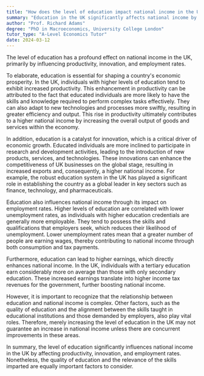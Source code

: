```yaml
---
title: "How does the level of education impact national income in the UK?"
summary: "Education in the UK significantly affects national income by enhancing productivity, fostering innovation, and improving employment rates."
author: "Prof. Richard Adams"
degree: "PhD in Macroeconomics, University College London"
tutor_type: "A-Level Economics Tutor"
date: 2024-03-12
---
```


The level of education has a profound effect on national income in the UK, primarily by influencing productivity, innovation, and employment rates.

To elaborate, education is essential for shaping a country's economic prosperity. In the UK, individuals with higher levels of education tend to exhibit increased productivity. This enhancement in productivity can be attributed to the fact that educated individuals are more likely to have the skills and knowledge required to perform complex tasks effectively. They can also adapt to new technologies and processes more swiftly, resulting in greater efficiency and output. This rise in productivity ultimately contributes to a higher national income by increasing the overall output of goods and services within the economy.

In addition, education is a catalyst for innovation, which is a critical driver of economic growth. Educated individuals are more inclined to participate in research and development activities, leading to the introduction of new products, services, and technologies. These innovations can enhance the competitiveness of UK businesses on the global stage, resulting in increased exports and, consequently, a higher national income. For example, the robust education system in the UK has played a significant role in establishing the country as a global leader in key sectors such as finance, technology, and pharmaceuticals.

Education also influences national income through its impact on employment rates. Higher levels of education are correlated with lower unemployment rates, as individuals with higher education credentials are generally more employable. They tend to possess the skills and qualifications that employers seek, which reduces their likelihood of unemployment. Lower unemployment rates mean that a greater number of people are earning wages, thereby contributing to national income through both consumption and tax payments.

Furthermore, education can lead to higher earnings, which directly enhances national income. In the UK, individuals with a tertiary education earn considerably more on average than those with only secondary education. These increased earnings translate into higher income tax revenues for the government, further boosting national income.

However, it is important to recognize that the relationship between education and national income is complex. Other factors, such as the quality of education and the alignment between the skills taught in educational institutions and those demanded by employers, also play vital roles. Therefore, merely increasing the level of education in the UK may not guarantee an increase in national income unless there are concurrent improvements in these areas.

In summary, the level of education significantly influences national income in the UK by affecting productivity, innovation, and employment rates. Nonetheless, the quality of education and the relevance of the skills imparted are equally important factors to consider.
    
